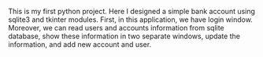 This is my first python project. Here I designed a simple bank account using sqlite3 and tkinter modules. First, in this application, we have login window. Moreover, we can read users and accounts information from sqlite database, show these information in two separate windows, update the information, and add new account and user.
